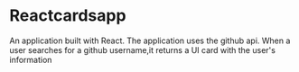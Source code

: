 # Reactcardsapp
An application built with React. The application uses the github api. When a user searches for a github username,it returns a UI card with the user's information
